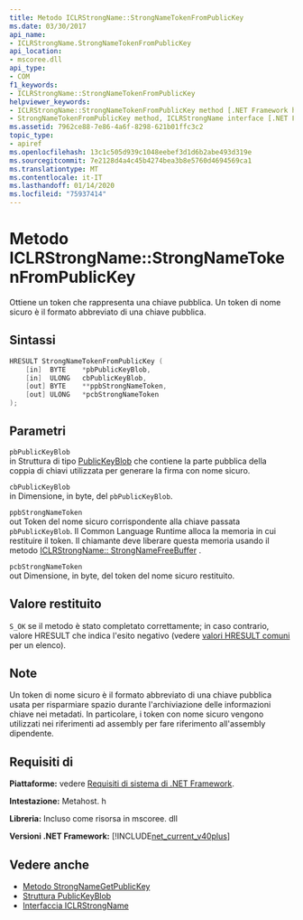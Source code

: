 ```yaml
---
title: Metodo ICLRStrongName::StrongNameTokenFromPublicKey
ms.date: 03/30/2017
api_name:
- ICLRStrongName.StrongNameTokenFromPublicKey
api_location:
- mscoree.dll
api_type:
- COM
f1_keywords:
- ICLRStrongName::StrongNameTokenFromPublicKey
helpviewer_keywords:
- ICLRStrongName::StrongNameTokenFromPublicKey method [.NET Framework hosting]
- StrongNameTokenFromPublicKey method, ICLRStrongName interface [.NET Framework hosting]
ms.assetid: 7962ce88-7e86-4a6f-8298-621b01ffc3c2
topic_type:
- apiref
ms.openlocfilehash: 13c1c505d939c1048eebef3d1d6b2abe493d319e
ms.sourcegitcommit: 7e2128d4a4c45b4274bea3b8e5760d4694569ca1
ms.translationtype: MT
ms.contentlocale: it-IT
ms.lasthandoff: 01/14/2020
ms.locfileid: "75937414"
---
```

# <a name="iclrstrongnamestrongnametokenfrompublickey-method"></a>Metodo ICLRStrongName::StrongNameTokenFromPublicKey
Ottiene un token che rappresenta una chiave pubblica. Un token di nome sicuro è il formato abbreviato di una chiave pubblica.  
  
## <a name="syntax"></a>Sintassi  
  
```cpp  
HRESULT StrongNameTokenFromPublicKey (   
    [in]  BYTE    *pbPublicKeyBlob,  
    [in]  ULONG   cbPublicKeyBlob,  
    [out] BYTE    **ppbStrongNameToken,  
    [out] ULONG   *pcbStrongNameToken  
);  
```  
  
## <a name="parameters"></a>Parametri  
 `pbPublicKeyBlob`  
 in Struttura di tipo [PublicKeyBlob](../../../../docs/framework/unmanaged-api/strong-naming/publickeyblob-structure.md) che contiene la parte pubblica della coppia di chiavi utilizzata per generare la firma con nome sicuro.  
  
 `cbPublicKeyBlob`  
 in Dimensione, in byte, del `pbPublicKeyBlob`.  
  
 `ppbStrongNameToken`  
 out Token del nome sicuro corrispondente alla chiave passata `pbPublicKeyBlob`. Il Common Language Runtime alloca la memoria in cui restituire il token. Il chiamante deve liberare questa memoria usando il metodo [ICLRStrongName:: StrongNameFreeBuffer](../../../../docs/framework/unmanaged-api/hosting/iclrstrongname-strongnamefreebuffer-method.md) .  
  
 `pcbStrongNameToken`  
 out Dimensione, in byte, del token del nome sicuro restituito.  
  
## <a name="return-value"></a>Valore restituito  
 `S_OK` se il metodo è stato completato correttamente; in caso contrario, valore HRESULT che indica l'esito negativo (vedere [valori HRESULT comuni](/windows/win32/seccrypto/common-hresult-values) per un elenco).  
  
## <a name="remarks"></a>Note  
 Un token di nome sicuro è il formato abbreviato di una chiave pubblica usata per risparmiare spazio durante l'archiviazione delle informazioni chiave nei metadati. In particolare, i token con nome sicuro vengono utilizzati nei riferimenti ad assembly per fare riferimento all'assembly dipendente.  
  
## <a name="requirements"></a>Requisiti di  
 **Piattaforme:** vedere [Requisiti di sistema di .NET Framework](../../../../docs/framework/get-started/system-requirements.md).  
  
 **Intestazione:** Metahost. h  
  
 **Libreria:** Incluso come risorsa in mscoree. dll  
  
 **Versioni .NET Framework:** [!INCLUDE[net_current_v40plus](../../../../includes/net-current-v40plus-md.md)]  
  
## <a name="see-also"></a>Vedere anche

- [Metodo StrongNameGetPublicKey](../../../../docs/framework/unmanaged-api/hosting/iclrstrongname-strongnamegetpublickey-method.md)
- [Struttura PublicKeyBlob](../../../../docs/framework/unmanaged-api/strong-naming/publickeyblob-structure.md)
- [Interfaccia ICLRStrongName](../../../../docs/framework/unmanaged-api/hosting/iclrstrongname-interface.md)
